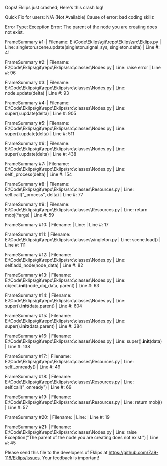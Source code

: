 Oops! Eklips just crashed;
Here's this crash log!

Quick Fix for users: N/A (Not Available)
Cause of error: bad coding skillz

Error Type: Exception
Error: The parent of the node you are creating does not exist.

FrameSummary #1:
  | Filename: E:\Code\Eklips\git\repo\Eklips\src\Eklips.py
  | Line: singleton.scene.update(singleton.signal_sys, singleton.delta)
  | Line #: 41

FrameSummary #2:
  | Filename: E:\Code\Eklips\git\repo\Eklips\src\classes\Nodes.py
  | Line: raise error
  | Line #: 96

FrameSummary #3:
  | Filename: E:\Code\Eklips\git\repo\Eklips\src\classes\Nodes.py
  | Line: node.update(delta)
  | Line #: 93

FrameSummary #4:
  | Filename: E:\Code\Eklips\git\repo\Eklips\src\classes\Nodes.py
  | Line: super().update(delta)
  | Line #: 905

FrameSummary #5:
  | Filename: E:\Code\Eklips\git\repo\Eklips\src\classes\Nodes.py
  | Line: super().update(delta)
  | Line #: 511

FrameSummary #6:
  | Filename: E:\Code\Eklips\git\repo\Eklips\src\classes\Nodes.py
  | Line: super().update(delta)
  | Line #: 438

FrameSummary #7:
  | Filename: E:\Code\Eklips\git\repo\Eklips\src\classes\Nodes.py
  | Line: self._process(delta)
  | Line #: 154

FrameSummary #8:
  | Filename: E:\Code\Eklips\git\repo\Eklips\src\classes\Resources.py
  | Line: self.call("_process", delta)
  | Line #: 77

FrameSummary #9:
  | Filename: E:\Code\Eklips\git\repo\Eklips\src\classes\Resources.py
  | Line: return mobj(*args)
  | Line #: 59

FrameSummary #10:
  | Filename: <string>
  | Line: 
  | Line #: 17

FrameSummary #11:
  | Filename: E:\Code\Eklips\git\repo\Eklips\src\classes\singleton.py
  | Line: scene.load()
  | Line #: 111

FrameSummary #12:
  | Filename: E:\Code\Eklips\git\repo\Eklips\src\classes\Nodes.py
  | Line: self.add_node(node_data)
  | Line #: 82

FrameSummary #13:
  | Filename: E:\Code\Eklips\git\repo\Eklips\src\classes\Nodes.py
  | Line: object.__init__(node_obj_data, parent)
  | Line #: 63

FrameSummary #14:
  | Filename: E:\Code\Eklips\git\repo\Eklips\src\classes\Nodes.py
  | Line: super().__init__(data,parent)
  | Line #: 604

FrameSummary #15:
  | Filename: E:\Code\Eklips\git\repo\Eklips\src\classes\Nodes.py
  | Line: super().__init__(data,parent)
  | Line #: 384

FrameSummary #16:
  | Filename: E:\Code\Eklips\git\repo\Eklips\src\classes\Nodes.py
  | Line: super().__init__(data)
  | Line #: 138

FrameSummary #17:
  | Filename: E:\Code\Eklips\git\repo\Eklips\src\classes\Resources.py
  | Line: self._onready()
  | Line #: 49

FrameSummary #18:
  | Filename: E:\Code\Eklips\git\repo\Eklips\src\classes\Resources.py
  | Line: self.call("_onready")
  | Line #: 69

FrameSummary #19:
  | Filename: E:\Code\Eklips\git\repo\Eklips\src\classes\Resources.py
  | Line: return mobj()
  | Line #: 57

FrameSummary #20:
  | Filename: <string>
  | Line: 
  | Line #: 19

FrameSummary #21:
  | Filename: E:\Code\Eklips\git\repo\Eklips\src\classes\Nodes.py
  | Line: raise Exception("The parent of the node you are creating does not exist.")
  | Line #: 45


Please send this file to the developers of Eklips at https://github.com/Za9-118/Eklips/issues. 
Your feedback is important!